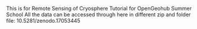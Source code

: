 This is for Remote Sensing of Cryosphere Tutorial for OpenGeohub Summer School
All the data can be accessed through here in different zip and folder file: 10.5281/zenodo.17053445
